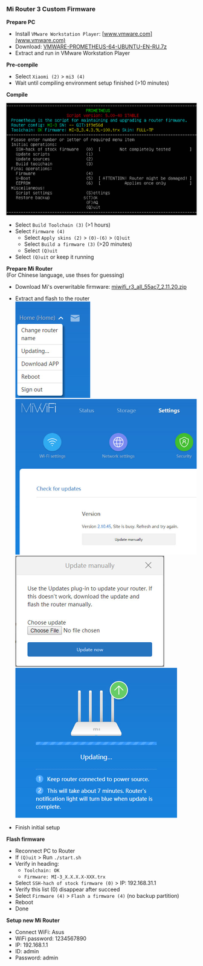 ### Mi Router 3 Custom Firmware

**Prepare PC**
- Install `VMware Workstation Player`: [www.vmware.com](www.vmware.com)
- Download: [VMWARE-PROMETHEUS-64-UBUNTU-EN-RU.7z](https://disk.yandex.ru/d/6EpD2EpHmB82o)
- Extract and run in VMware Workstation Player

**Pre-compile**
- Select `Xiaomi (2)` > `mi3 (4)`
- Wait until compiling environment setup finished (>10 minutes)

**Compile**  

![1](https://github.com/rern/tips/blob/master/Mi_Router3/01.jpg)
- Select `Build Toolchain (3)` (>1 hours)
- Select `Firmware (4)`
    - Select `Apply skins (2)` > `(0)-(6)` > `(Q)uit`
    - Select `Build a firmware (3)` (>20 minutes)
    - Select `(Q)uit`
- Select `(Q)uit` or keep it running

**Prepare Mi Router**   
(For Chinese language, use thses for guessing)  
- Download Mi's overwritable firmware: [miwifi_r3_all_55ac7_2.11.20.zip](https://www.dropbox.com/s/r09dl0or4z2iyxh/miwifi_r3_all_55ac7_2.11.20.zip?dl=1)
- Extract and flash to the router  
![2](https://github.com/rern/tips/blob/master/Mi_Router3/02.jpg)  
![3](https://github.com/rern/tips/blob/master/Mi_Router3/03.jpg)  
![4](https://github.com/rern/tips/blob/master/Mi_Router3/04.jpg)  
![5](https://github.com/rern/tips/blob/master/Mi_Router3/05.jpg)  

- Finish initial setup

**Flash firmware**
- Reconnect PC to Router
- If `(Q)uit` > Run `./start.sh`
- Verify in heading:
    - `Toolchain: OK`
    - `Firmware: MI-3_X.X.X.X-XXX.trx`
- Select `SSH-hach of stock firmware (0)` > IP: 192.168.31.1
- Verify this list (0) disappear after succeed
- Select `Firmware (4)` > `Flash a firmware (4)` (no backup partition)
- Reboot
- Done

**Setup new Mi Router**
- Connect WiFi: Asus
- WiFi password: 1234567890
- IP: 192.168.1.1
- ID: admin
- Password: admin
